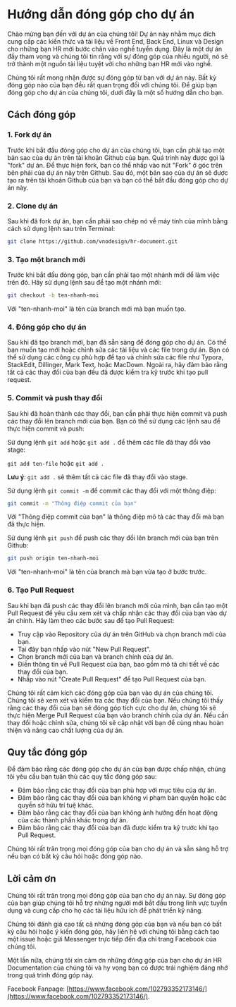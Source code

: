# Hướng dẫn đóng góp cho dự án

Chào mừng bạn đến với dự án của chúng tôi! Dự án này nhằm mục đích cung cấp các kiến thức và tài liệu về Front End, Back End, Linux và Design cho những bạn HR mới bước chân vào nghề tuyển dụng. Đây là một dự án đầy tham vọng và chúng tôi tin rằng với sự đóng góp của nhiều người, nó sẽ trở thành một nguồn tài liệu tuyệt vời cho những bạn HR mới vào nghề.

Chúng tôi rất mong nhận được sự đóng góp từ bạn với dự án này. Bất kỳ đóng góp nào của bạn đều rất quan trọng đối với chúng tôi. Để giúp bạn đóng góp cho dự án của chúng tôi, dưới đây là một số hướng dẫn cho bạn.

## Cách đóng góp

### 1. Fork dự án

Trước khi bắt đầu đóng góp cho dự án của chúng tôi, bạn cần phải tạo một bản sao của dự án trên tài khoản Github của bạn. Quá trình này được gọi là "fork" dự án. Để thực hiện fork, bạn có thể nhấp vào nút "Fork" ở góc trên bên phải của dự án này trên Github. Sau đó, một bản sao của dự án sẽ được tạo ra trên tài khoản Github của bạn và bạn có thể bắt đầu đóng góp cho dự án này.

### 2. Clone dự án

Sau khi đã fork dự án, bạn cần phải sao chép nó về máy tính của mình bằng cách sử dụng lệnh sau trên Terminal:

```bash
git clone https://github.com/vnodesign/hr-document.git
```

### 3. Tạo một branch mới

Trước khi bắt đầu đóng góp, bạn cần phải tạo một nhánh mới để làm việc trên đó. Hãy sử dụng lệnh sau để tạo một nhánh mới:

```bash
git checkout -b ten-nhanh-moi
```

Với "ten-nhanh-moi" là tên của branch mới mà bạn muốn tạo.

### 4. Đóng góp cho dự án

Sau khi đã tạo branch mới, bạn đã sẵn sàng để đóng góp cho dự án. Có thể bạn muốn tạo mới hoặc chỉnh sửa các tài liệu và các file trong dự án. Bạn có thể sử dụng các công cụ phù hợp để tạo và chỉnh sửa các file như Typora, StackEdit, Dillinger, Mark Text, hoặc MacDown. Ngoài ra, hãy đảm bảo rằng tất cả các thay đổi của bạn đều đã được kiểm tra kỹ trước khi tạo pull request.

### 5. Commit và push thay đổi

Sau khi đã hoàn thành các thay đổi, bạn cần phải thực hiện commit và push các thay đổi lên branch mới của bạn. Bạn có thể sử dụng các lệnh sau để thực hiện commit và push:

Sử dụng lệnh `git add` hoặc `git add .` để thêm các file đã thay đổi vào stage:

`git add ten-file` hoặc `git add .`

**Lưu ý**: `git add .` sẽ thêm tất cả các file đã thay đổi vào stage.

Sử dụng lệnh `git commit -m` để commit các thay đổi với một thông điệp:

```bash
git commit -m "Thông điệp commit của bạn"
```

Với "Thông điệp commit của bạn" là thông điệp mô tả các thay đổi mà bạn đã thực hiện.

Sử dụng lệnh `git push` để push các thay đổi lên branch mới của bạn trên Github:

```bash
git push origin ten-nhanh-moi
```

Với "ten-nhanh-moi" là tên của branch mà bạn vừa tạo ở bước trước.

### 6. Tạo Pull Request

Sau khi bạn đã push các thay đổi lên branch mới của mình, bạn cần tạo một Pull Request để yêu cầu xem xét và chấp nhận các thay đổi của bạn vào dự án chính. Hãy làm theo các bước sau để tạo Pull Request:

- Truy cập vào Repository của dự án trên GitHub và chọn branch mới của bạn.
- Tại đây bạn nhấp vào nút "New Pull Request".
- Chọn branch mới của bạn và branch chính của dự án.
- Điền thông tin về Pull Request của bạn, bao gồm mô tả chi tiết về các thay đổi của bạn.
- Nhấp vào nút "Create Pull Request" để tạo Pull Request của bạn.

Chúng tôi rất cảm kích các đóng góp của bạn vào dự án của chúng tôi. Chúng tôi sẽ xem xét và kiểm tra các thay đổi của bạn. Nếu chúng tôi thấy rằng các thay đổi của bạn sẽ đóng góp tích cực cho dự án, chúng tôi sẽ thực hiện Merge Pull Request của bạn vào branch chính của dự án. Nếu cần thay đổi hoặc chỉnh sửa, chúng tôi sẽ cập nhật với bạn để cùng nhau hoàn thiện và nâng cao chất lượng của dự án.

## Quy tắc đóng góp

Để đảm bảo rằng các đóng góp cho dự án của bạn được chấp nhận, chúng tôi yêu cầu bạn tuân thủ các quy tắc đóng góp sau:

- Đảm bảo rằng các thay đổi của bạn phù hợp với mục tiêu của dự án.
- Đảm bảo rằng các thay đổi của bạn không vi phạm bản quyền hoặc các quyền sở hữu trí tuệ khác.
- Đảm bảo rằng các thay đổi của bạn không ảnh hưởng đến hoạt động của các thành phần khác trong dự án.
- Đảm bảo rằng các thay đổi của bạn đã được kiểm tra kỹ trước khi tạo Pull Request.

Chúng tôi rất trân trọng mọi đóng góp của bạn cho dự án và sẵn sàng hỗ trợ nếu bạn có bất kỳ câu hỏi hoặc đóng góp nào.

## Lời cảm ơn

Chúng tôi rất trân trọng mọi đóng góp của bạn cho dự án này. Sự đóng góp của bạn giúp chúng tôi hỗ trợ những người mới bắt đầu trong lĩnh vực tuyển dụng và cung cấp cho họ các tài liệu hữu ích để phát triển kỹ năng.

Chúng tôi đánh giá cao tất cả những đóng góp của bạn và nếu bạn có bất kỳ câu hỏi hoặc ý kiến đóng góp, hãy liên hệ với chúng tôi bằng cách tạo một issue hoặc gửi Messenger trực tiếp đến địa chỉ trang Facebook của chúng tôi.

Một lần nữa, chúng tôi xin cảm ơn những đóng góp của bạn cho dự án HR Documentation của chúng tôi và hy vọng bạn có được trải nghiệm đáng nhớ trong quá trình đóng góp này.

Facebook Fanpage: [https://www.facebook.com/102793352173146/](https://www.facebook.com/102793352173146/).
